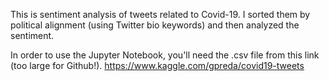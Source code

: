 This is sentiment analysis of tweets related to Covid-19. I sorted them by political alignment (using Twitter bio keywords) and then analyzed the sentiment. 


In order to use the Jupyter Notebook, you'll need the .csv file from this link (too large for Github!). https://www.kaggle.com/gpreda/covid19-tweets


